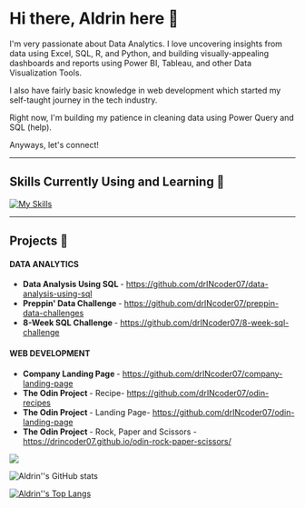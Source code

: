 <!--
**drINcoder07/drINcoder07** is a ✨ _special_ ✨ repository because its `README.md` (this file) appears on your GitHub profile.
-->

# Hi there, Aldrin here 👋

I'm very passionate about Data Analytics. I love uncovering insights from data using Excel, SQL, R, and Python, and building visually-appealing dashboards and reports using Power BI, Tableau, and other Data Visualization Tools.

I also have fairly basic knowledge in web development which started my self-taught journey in the tech industry.

Right now, I'm building my patience in cleaning data using Power Query and SQL (help).

Anyways, let's connect!

---

## Skills Currently Using and Learning 🌱

[![My Skills](https://skillicons.dev/icons?i=postgres,mysql,py,r,html,css,js,autocad,sketchup)](https://skillicons.dev)

---

## Projects 🔭

#### DATA ANALYTICS

- <strong>Data Analysis Using SQL </strong> - https://github.com/drINcoder07/data-analysis-using-sql
- <strong>Preppin' Data Challenge </strong> - https://github.com/drINcoder07/preppin-data-challenges
- <strong>8-Week SQL Challenge </strong> - https://github.com/drINcoder07/8-week-sql-challenge


#### WEB DEVELOPMENT

- <strong>Company Landing Page </strong>- https://github.com/drINcoder07/company-landing-page
- <strong>The Odin Project </strong> - Recipe- https://github.com/drINcoder07/odin-recipes
- <strong>The Odin Project </strong> - Landing Page- https://github.com/drINcoder07/odin-landing-page
- <strong>The Odin Project </strong> - Rock, Paper and Scissors - https://drincoder07.github.io/odin-rock-paper-scissors/

![](https://komarev.com/ghpvc/?username=drINcoder07&style=for-the-badge&color=76ba1b)

![Aldrin''s GitHub stats](https://github-readme-stats.vercel.app/api?username=drINcoder07&show_icons=true&title_color=1e5631&theme=cobalt)

[![Aldrin''s Top Langs](https://github-readme-stats.vercel.app/api/top-langs/?username=drINcoder07)](https://github.com/anuraghazra/github-readme-stats)

<!-- Here are some ideas to get you started:

- 🔭 I’m currently working on ...
- 🌱 I’m currently learning ...
- 👯 I’m looking to collaborate on ...
- 🤔 I’m looking for help with ...
- 💬 Ask me about ...
- 📫 How to reach me: ...
- 😄 Pronouns: ...
- ⚡ Fun fact: ...
-->

